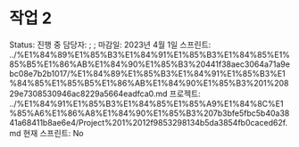 # 작업 2

Status: 진행 중
담당자: ; ;
마감일: 2023년 4월 1일
스프린트: ../%E1%84%89%E1%85%B3%E1%84%91%E1%85%B3%E1%84%85%E1%85%B5%E1%86%AB%E1%84%90%E1%85%B3%20441f38aec3064a71a9ebc08e7b2b1017/%E1%84%89%E1%85%B3%E1%84%91%E1%85%B3%E1%84%85%E1%85%B5%E1%86%AB%E1%84%90%E1%85%B3%201%20829e7308530946ac8229a5664eadfca0.md
프로젝트: ../%E1%84%91%E1%85%B3%E1%84%85%E1%85%A9%E1%84%8C%E1%85%A6%E1%86%A8%E1%84%90%E1%85%B3%207b3bfe5fbc5b40a3841a68411b8ae6e4/Project%201%2012f9853298134b5da3854fb0caced62f.md
현재 스프린트: No